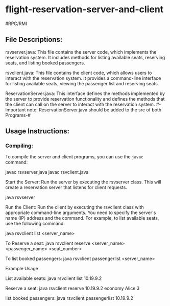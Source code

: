 # flight-reservation-server-and-client

#RPC/RMI
## File Descriptions:

rsvserver.java: This file contains the server code, which implements the reservation system. It includes methods for listing available seats, reserving seats, and listing booked passengers.

rsvclient.java: This file contains the client code, which allows users to interact with the reservation system. It provides a command-line interface for listing available seats, viewing the passenger list and reserving seats.

ReservationServer.java: This interface defines the methods implemented by the server to provide reservation functionality and defines the methods that the client can call on the server to interact with the reservation system. 
#-Important note: ReservationServer.java should be added to the src of both Programs-#

## Usage Instructions:
### Compiling:
To compile the server and client programs, you can use the `javac` command:

javac rsvserver.java
javac rsvclient.java


Start the Server: Run the server by executing the rsvserver class. This will create a reservation server that listens for client requests.

java rsvserver

Run the Client: Run the client by executing the rsvclient class with appropriate command-line arguments. You need to specify the server's name (IP) address and the command. For example, to list available seats, use the following command:

java rsvclient list <server_name>

To Reserve a seat:
java rsvclient reserve <server_name> <class> <passenger_name> <seat_number>

To list booked passengers:
java rsvclient passengerlist <server_name>


Example Usage

List available seats:
java rsvclient list 10.19.9.2

Reserve a seat:
java rsvclient reserve 10.19.9.2 economy Alice 3

list booked passengers:
java rsvclient passengerlist 10.19.9.2


